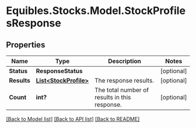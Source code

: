 # Equibles.Stocks.Model.StockProfilesResponse
## Properties

Name | Type | Description | Notes
------------ | ------------- | ------------- | -------------
**Status** | **ResponseStatus** |  | [optional] 
**Results** | [**List&lt;StockProfile&gt;**](StockProfile.md) | The response results. | [optional] 
**Count** | **int?** | The total number of results in this response. | [optional] 

[[Back to Model list]](../README.md#documentation-for-models) [[Back to API list]](../README.md#documentation-for-api-endpoints) [[Back to README]](../README.md)

